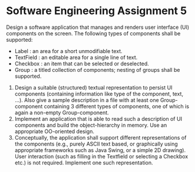 # Software Engineering Assignment 5

Design a software application that manages and renders user interface (UI) components on the
screen. The following types of components shall be supported:
- Label : an area for a short unmodifiable text.
- TextField : an editable area for a single line of text.
- Checkbox : an item that can be selected or deselected.
- Group : a titled collection of components; nesting of groups shall be supported.
1) Design a suitable (structured) textual representation to persist UI components (containing
information like type of the component, text, ...). Also give a sample description in a file with at least
one Group-component containing 3 different types of components, one of which is again a
non-empty Group-component.
2) Implement an application that is able to read such a description of UI components and build
the object-hierarchy in memory. Use an appropriate OO-oriented design.
3) Conceptually, the application shall support different representations of the components
(e.g., purely ASCII text based, or graphically using appropriate frameworks such as Java Swing, or
a simple 2D drawing). User interaction (such as filling in the Textfield or selecting a Checkbox etc.)
is not required. Implement one such representation.
